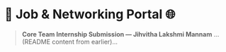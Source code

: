 # 🚀 Job & Networking Portal 🌐
> **Core Team Internship Submission — Jihvitha Lakshmi Mannam**
...(README content from earlier)...
